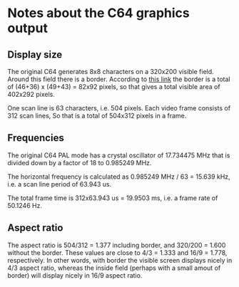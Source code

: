 # Notes about the C64 graphics output

## Display size
The original C64 generates 8x8 characters on a 320x200 visible field. Around
this field there is a border. According to
[this link](https://codebase64.org/doku.php?id=base:visible_area) the border is
a total of (46+36) x (49+43) = 82x92 pixels, so that gives a total visible area of
402x292 pixels.

One scan line is 63 characters, i.e. 504 pixels.  Each video frame consists of
312 scan lines, So that is a total of 504x312 pixels in a frame.


## Frequencies
The original C64 PAL mode has a crystal oscillator of 17.734475 MHz that is
divided down by a factor of 18 to 0.985249 MHz.

The horizontal frequency is calculated as 0.985249 MHz / 63 = 15.639 kHz, i.e. a
scan line period of 63.943 us.

The total frame time is 312x63.943 us = 19.9503 ms, i.e. a frame rate of 50.1246 Hz.

## Aspect ratio
The aspect ratio is 504/312 = 1.377 including border, and 320/200 = 1.600 without
the border. These values are close to 4/3 = 1.333 and 16/9 = 1.778,
respectively. In other words, with border the visible screen displays nicely in
4/3 aspect ratio, whereas the inside field (perhaps with a small amout of
border) will display nicely in 16/9 aspect ratio.


